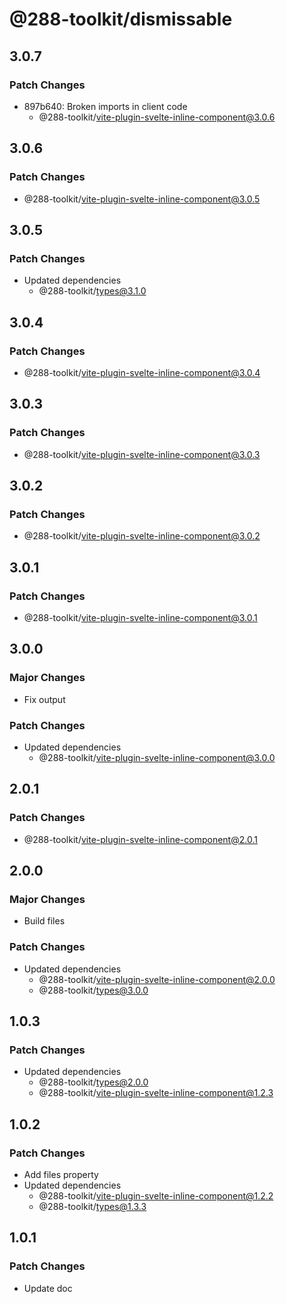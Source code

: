 # @288-toolkit/dismissable

## 3.0.7

### Patch Changes

-   897b640: Broken imports in client code
    -   @288-toolkit/vite-plugin-svelte-inline-component@3.0.6

## 3.0.6

### Patch Changes

-   @288-toolkit/vite-plugin-svelte-inline-component@3.0.5

## 3.0.5

### Patch Changes

-   Updated dependencies
    -   @288-toolkit/types@3.1.0

## 3.0.4

### Patch Changes

-   @288-toolkit/vite-plugin-svelte-inline-component@3.0.4

## 3.0.3

### Patch Changes

-   @288-toolkit/vite-plugin-svelte-inline-component@3.0.3

## 3.0.2

### Patch Changes

-   @288-toolkit/vite-plugin-svelte-inline-component@3.0.2

## 3.0.1

### Patch Changes

-   @288-toolkit/vite-plugin-svelte-inline-component@3.0.1

## 3.0.0

### Major Changes

-   Fix output

### Patch Changes

-   Updated dependencies
    -   @288-toolkit/vite-plugin-svelte-inline-component@3.0.0

## 2.0.1

### Patch Changes

-   @288-toolkit/vite-plugin-svelte-inline-component@2.0.1

## 2.0.0

### Major Changes

-   Build files

### Patch Changes

-   Updated dependencies
    -   @288-toolkit/vite-plugin-svelte-inline-component@2.0.0
    -   @288-toolkit/types@3.0.0

## 1.0.3

### Patch Changes

-   Updated dependencies
    -   @288-toolkit/types@2.0.0
    -   @288-toolkit/vite-plugin-svelte-inline-component@1.2.3

## 1.0.2

### Patch Changes

-   Add files property
-   Updated dependencies
    -   @288-toolkit/vite-plugin-svelte-inline-component@1.2.2
    -   @288-toolkit/types@1.3.3

## 1.0.1

### Patch Changes

-   Update doc
